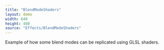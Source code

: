 ```yaml
---
title: "BlendModeShaders"
layout: demo
width: 640
height: 480
source: "Effects/BlendModeShaders"
---
```


Example of how some blend modes can be replicated using GLSL shaders.
